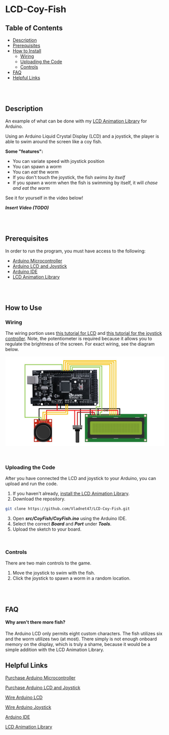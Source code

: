 # LCD-Coy-Fish

## Table of Contents
- [Description](#Description)
- [Prerequisites](#Prerequisites)
- [How to Install](#How-to-Install)
    - [Wiring](#Wiring)
    - [Uploading the Code](#Uploading-the-Code)
    - [Controls](#Controls)
- [FAQ](#FAQ)
- [Helpful Links](#Helpful-Links)

<br/><br/>

## Description
An example of what can be done with my [LCD Animation Library][4] for Arduino.

Using an Arduino Liquid Crystal Display (LCD) and a joystick, the player is able to swim around the screen like a coy fish.

**Some "features":**
- You can variate speed with joystick position
- You can spawn a *worm*
- You can *eat* the worm
- If you don't touch the joystick, the fish *swims by itself*
- If you spawn a worm when the fish is swimming by itself, it will *chase and eat the worm* 

See it for yourself in the video below!

***Insert Video (TODO)***

<br/><br/>

## Prerequisites
In order to run the program, you must have access to the following:
- [Arduino Microcontroller][1]
- [Arduino LCD and Joystick][2]
- [Arduino IDE][3]
- [LCD Animation Library][4]

<br/><br/>

## How to Use
### Wiring
The wiring portion uses [this tutorial for LCD][5] and [this tutorial for the joystick controller][6]. Note, the potentiometer is required because it allows you to regulate the brightness of the screen. For exact wiring, see the diagram below.

![](./images/img1.jpg)

<br/>

### Uploading the Code
After you have connected the LCD and joystick to your Arduino, you can upload and run the code.
1. If you haven't already, [install the LCD Animation Library][7].
2. Download the repository.
```bash
git clone https://github.com/Vladnet47/LCD-Coy-Fish.git
```
3. Open ***src/CoyFish/CoyFish.ino*** using the Arduino IDE.
4. Select the correct ***Board*** and ***Port*** under ***Tools***.
5. Upload the sketch to your board.

<br/>

### Controls
There are two main controls to the game.
1. Move the joystick to swim with the fish.
2. Click the joystick to spawn a worm in a random location.

<br/><br/>

## FAQ
#### Why aren't there more fish?
The Arduino LCD only permits eight custom characters. The fish utilizes six and the worm utilizes two (at most). There simply is not enough onboard memory on the display, which is truly a shame, because it would be a simple addition with the LCD Animation Library.

## Helpful Links
[Purchase Arduino Microcontroller][1]

[Purchase Arduino LCD and Joystick][2]

[Wire Arduino LCD][5]

[Wire Arduino Joystick][6]

[Arduino IDE][3]

[LCD Animation Library][4]


[1]: https://store.arduino.cc/usa/mega-2560-r3
[2]: https://www.amazon.com/ELEGOO-Upgraded-Tutorial-Compatible-MEGA2560/dp/B01MG49ZQ5/ref=pd_sbs_147_img_1/137-9343435-9781537?_encoding=UTF8&pd_rd_i=B01MG49ZQ5&pd_rd_r=015e7469-253e-44bf-992d-c821a0dbdd71&pd_rd_w=QBO6t&pd_rd_wg=AVDBZ&pf_rd_p=5cfcfe89-300f-47d2-b1ad-a4e27203a02a&pf_rd_r=69BPHVW21DAD759CPNC9&psc=1&refRID=69BPHVW21DAD759CPNC9
[3]: https://www.arduino.cc/en/main/software
[4]: https://github.com/Vladnet47/LCD-Animation-Library
[5]: https://howtomechatronics.com/tutorials/arduino/lcd-tutorial/
[6]: https://www.brainy-bits.com/arduino-joystick-tutorial/
[7]: https://github.com/Vladnet47/LCD-Animation-Library#Installation
